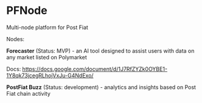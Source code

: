 # PFNode
Multi-node platform for Post Fiat



Nodes:

**Forecaster** (Status: MVP) - an AI tool designed to assist users with data on any market listed on Polymarket

  Docs: https://docs.google.com/document/d/1J7RfZYZk0OYBE1-1Y8qk73jcegRLhojVxJu-G4NdExo/


**PostFiat Buzz** (Status: development) - analytics and insights based on Post Fiat chain activity
